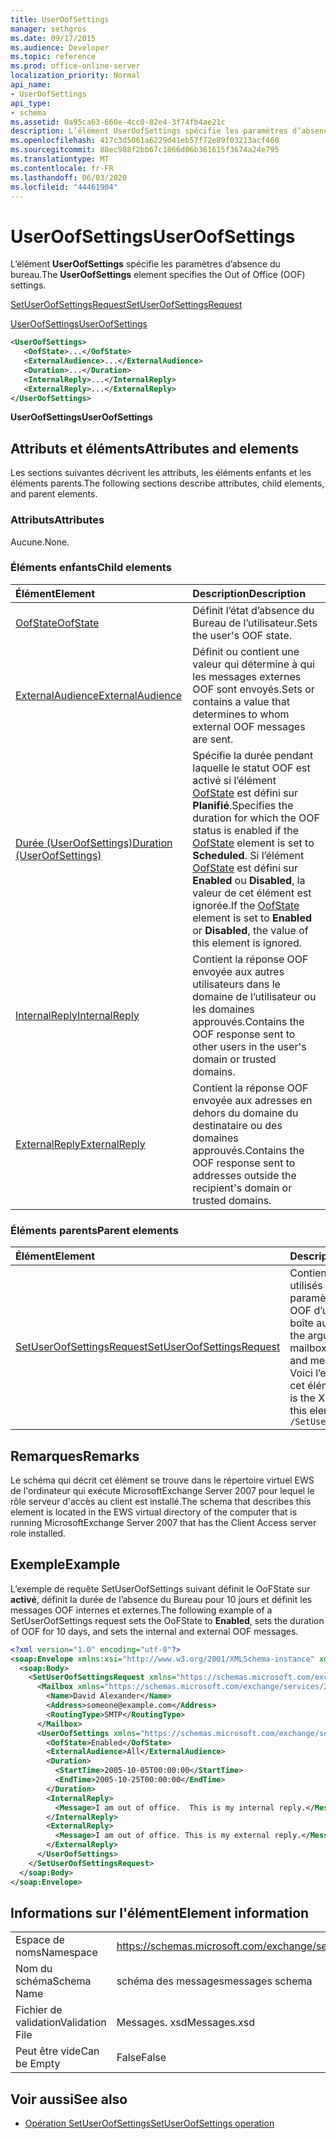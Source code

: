 ```yaml
---
title: UserOofSettings
manager: sethgros
ms.date: 09/17/2015
ms.audience: Developer
ms.topic: reference
ms.prod: office-online-server
localization_priority: Normal
api_name:
- UserOofSettings
api_type:
- schema
ms.assetid: 0a95ca63-660e-4cc0-82e4-3f74fb4ae21c
description: L’élément UserOofSettings spécifie les paramètres d’absence du bureau.
ms.openlocfilehash: 417c3d5061a6229d41eb57f72e89f03213acf460
ms.sourcegitcommit: 88ec988f2bb67c1866d06b361615f3674a24e795
ms.translationtype: MT
ms.contentlocale: fr-FR
ms.lasthandoff: 06/03/2020
ms.locfileid: "44461904"
---
```

# <a name="useroofsettings"></a><span data-ttu-id="65cf1-103">UserOofSettings</span><span class="sxs-lookup"><span data-stu-id="65cf1-103">UserOofSettings</span></span>

<span data-ttu-id="65cf1-104">L’élément **UserOofSettings** spécifie les paramètres d’absence du bureau.</span><span class="sxs-lookup"><span data-stu-id="65cf1-104">The **UserOofSettings** element specifies the Out of Office (OOF) settings.</span></span> 
  
[<span data-ttu-id="65cf1-105">SetUserOofSettingsRequest</span><span class="sxs-lookup"><span data-stu-id="65cf1-105">SetUserOofSettingsRequest</span></span>](setuseroofsettingsrequest.md)
  
[<span data-ttu-id="65cf1-106">UserOofSettings</span><span class="sxs-lookup"><span data-stu-id="65cf1-106">UserOofSettings</span></span>](useroofsettings.md)
  
```xml
<UserOofSettings>
   <OofState>...</OofState>
   <ExternalAudience>...</ExternalAudience>
   <Duration>...</Duration>
   <InternalReply>...</InternalReply>
   <ExternalReply>...</ExternalReply>
</UserOofSettings>
```

 <span data-ttu-id="65cf1-107">**UserOofSettings**</span><span class="sxs-lookup"><span data-stu-id="65cf1-107">**UserOofSettings**</span></span>
## <a name="attributes-and-elements"></a><span data-ttu-id="65cf1-108">Attributs et éléments</span><span class="sxs-lookup"><span data-stu-id="65cf1-108">Attributes and elements</span></span>

<span data-ttu-id="65cf1-109">Les sections suivantes décrivent les attributs, les éléments enfants et les éléments parents.</span><span class="sxs-lookup"><span data-stu-id="65cf1-109">The following sections describe attributes, child elements, and parent elements.</span></span>
  
### <a name="attributes"></a><span data-ttu-id="65cf1-110">Attributs</span><span class="sxs-lookup"><span data-stu-id="65cf1-110">Attributes</span></span>

<span data-ttu-id="65cf1-111">Aucune.</span><span class="sxs-lookup"><span data-stu-id="65cf1-111">None.</span></span>
  
### <a name="child-elements"></a><span data-ttu-id="65cf1-112">Éléments enfants</span><span class="sxs-lookup"><span data-stu-id="65cf1-112">Child elements</span></span>

|<span data-ttu-id="65cf1-113">**Élément**</span><span class="sxs-lookup"><span data-stu-id="65cf1-113">**Element**</span></span>|<span data-ttu-id="65cf1-114">**Description**</span><span class="sxs-lookup"><span data-stu-id="65cf1-114">**Description**</span></span>|
|:-----|:-----|
|[<span data-ttu-id="65cf1-115">OofState</span><span class="sxs-lookup"><span data-stu-id="65cf1-115">OofState</span></span>](oofstate.md) <br/> |<span data-ttu-id="65cf1-116">Définit l’état d’absence du Bureau de l’utilisateur.</span><span class="sxs-lookup"><span data-stu-id="65cf1-116">Sets the user's OOF state.</span></span>  <br/> |
|[<span data-ttu-id="65cf1-117">ExternalAudience</span><span class="sxs-lookup"><span data-stu-id="65cf1-117">ExternalAudience</span></span>](externalaudience.md) <br/> |<span data-ttu-id="65cf1-118">Définit ou contient une valeur qui détermine à qui les messages externes OOF sont envoyés.</span><span class="sxs-lookup"><span data-stu-id="65cf1-118">Sets or contains a value that determines to whom external OOF messages are sent.</span></span>  <br/> |
|[<span data-ttu-id="65cf1-119">Durée (UserOofSettings)</span><span class="sxs-lookup"><span data-stu-id="65cf1-119">Duration (UserOofSettings)</span></span>](duration-useroofsettings.md) <br/> |<span data-ttu-id="65cf1-120">Spécifie la durée pendant laquelle le statut OOF est activé si l’élément [OofState](oofstate.md) est défini sur **Planifié**.</span><span class="sxs-lookup"><span data-stu-id="65cf1-120">Specifies the duration for which the OOF status is enabled if the [OofState](oofstate.md) element is set to **Scheduled**.</span></span> <span data-ttu-id="65cf1-121">Si l’élément [OofState](oofstate.md) est défini sur **Enabled** ou **Disabled**, la valeur de cet élément est ignorée.</span><span class="sxs-lookup"><span data-stu-id="65cf1-121">If the [OofState](oofstate.md) element is set to **Enabled** or **Disabled**, the value of this element is ignored.</span></span>  <br/> |
|[<span data-ttu-id="65cf1-122">InternalReply</span><span class="sxs-lookup"><span data-stu-id="65cf1-122">InternalReply</span></span>](internalreply.md) <br/> |<span data-ttu-id="65cf1-123">Contient la réponse OOF envoyée aux autres utilisateurs dans le domaine de l’utilisateur ou les domaines approuvés.</span><span class="sxs-lookup"><span data-stu-id="65cf1-123">Contains the OOF response sent to other users in the user's domain or trusted domains.</span></span>  <br/> |
|[<span data-ttu-id="65cf1-124">ExternalReply</span><span class="sxs-lookup"><span data-stu-id="65cf1-124">ExternalReply</span></span>](externalreply.md) <br/> |<span data-ttu-id="65cf1-125">Contient la réponse OOF envoyée aux adresses en dehors du domaine du destinataire ou des domaines approuvés.</span><span class="sxs-lookup"><span data-stu-id="65cf1-125">Contains the OOF response sent to addresses outside the recipient's domain or trusted domains.</span></span>  <br/> |
   
### <a name="parent-elements"></a><span data-ttu-id="65cf1-126">Éléments parents</span><span class="sxs-lookup"><span data-stu-id="65cf1-126">Parent elements</span></span>

|<span data-ttu-id="65cf1-127">**Élément**</span><span class="sxs-lookup"><span data-stu-id="65cf1-127">**Element**</span></span>|<span data-ttu-id="65cf1-128">**Description**</span><span class="sxs-lookup"><span data-stu-id="65cf1-128">**Description**</span></span>|
|:-----|:-----|
|[<span data-ttu-id="65cf1-129">SetUserOofSettingsRequest</span><span class="sxs-lookup"><span data-stu-id="65cf1-129">SetUserOofSettingsRequest</span></span>](setuseroofsettingsrequest.md) <br/> |<span data-ttu-id="65cf1-130">Contient les arguments utilisés pour définir les paramètres et les messages OOF d’un utilisateur de boîte aux lettres.</span><span class="sxs-lookup"><span data-stu-id="65cf1-130">Contains the arguments used to set a mailbox user's OOF settings and messages.</span></span>  <br/> <span data-ttu-id="65cf1-131">Voici l’expression XPath de cet élément :</span><span class="sxs-lookup"><span data-stu-id="65cf1-131">The following is the XPath expression to this element:</span></span>  <br/>  `/SetUserOofSettingsRequest` <br/> |
   
## <a name="remarks"></a><span data-ttu-id="65cf1-132">Remarques</span><span class="sxs-lookup"><span data-stu-id="65cf1-132">Remarks</span></span>

<span data-ttu-id="65cf1-133">Le schéma qui décrit cet élément se trouve dans le répertoire virtuel EWS de l'ordinateur qui exécute MicrosoftExchange Server 2007 pour lequel le rôle serveur d'accès au client est installé.</span><span class="sxs-lookup"><span data-stu-id="65cf1-133">The schema that describes this element is located in the EWS virtual directory of the computer that is running MicrosoftExchange Server 2007 that has the Client Access server role installed.</span></span>
  
## <a name="example"></a><span data-ttu-id="65cf1-134">Exemple</span><span class="sxs-lookup"><span data-stu-id="65cf1-134">Example</span></span>

<span data-ttu-id="65cf1-135">L’exemple de requête SetUserOofSettings suivant définit le OoFState sur **activé**, définit la durée de l’absence du Bureau pour 10 jours et définit les messages OOF internes et externes.</span><span class="sxs-lookup"><span data-stu-id="65cf1-135">The following example of a SetUserOofSettings request sets the OoFState to **Enabled**, sets the duration of OOF for 10 days, and sets the internal and external OOF messages.</span></span>
  
```xml
<?xml version="1.0" encoding="utf-8"?>
<soap:Envelope xmlns:xsi="http://www.w3.org/2001/XMLSchema-instance" xmlns:xsd="http://www.w3.org/2001/XMLSchema" xmlns:soap="http://schemas.xmlsoap.org/soap/envelope/">
  <soap:Body>
    <SetUserOofSettingsRequest xmlns="https://schemas.microsoft.com/exchange/services/2006/messages">
      <Mailbox xmlns="https://schemas.microsoft.com/exchange/services/2006/types">
        <Name>David Alexander</Name>
        <Address>someone@example.com</Address>
        <RoutingType>SMTP</RoutingType>
      </Mailbox>
      <UserOofSettings xmlns="https://schemas.microsoft.com/exchange/services/2006/types">
        <OofState>Enabled</OofState>
        <ExternalAudience>All</ExternalAudience>
        <Duration>
          <StartTime>2005-10-05T00:00:00</StartTime>
          <EndTime>2005-10-25T00:00:00</EndTime>
        </Duration>
        <InternalReply>
          <Message>I am out of office.  This is my internal reply.</Message>
        </InternalReply>
        <ExternalReply>
          <Message>I am out of office. This is my external reply.</Message>
        </ExternalReply>
      </UserOofSettings>
    </SetUserOofSettingsRequest>
  </soap:Body>
</soap:Envelope>
```

## <a name="element-information"></a><span data-ttu-id="65cf1-136">Informations sur l'élément</span><span class="sxs-lookup"><span data-stu-id="65cf1-136">Element information</span></span>

|||
|:-----|:-----|
|<span data-ttu-id="65cf1-137">Espace de noms</span><span class="sxs-lookup"><span data-stu-id="65cf1-137">Namespace</span></span>  <br/> |https://schemas.microsoft.com/exchange/services/2006/messages  <br/> |
|<span data-ttu-id="65cf1-138">Nom du schéma</span><span class="sxs-lookup"><span data-stu-id="65cf1-138">Schema Name</span></span>  <br/> |<span data-ttu-id="65cf1-139">schéma des messages</span><span class="sxs-lookup"><span data-stu-id="65cf1-139">messages schema</span></span>  <br/> |
|<span data-ttu-id="65cf1-140">Fichier de validation</span><span class="sxs-lookup"><span data-stu-id="65cf1-140">Validation File</span></span>  <br/> |<span data-ttu-id="65cf1-141">Messages. xsd</span><span class="sxs-lookup"><span data-stu-id="65cf1-141">Messages.xsd</span></span>  <br/> |
|<span data-ttu-id="65cf1-142">Peut être vide</span><span class="sxs-lookup"><span data-stu-id="65cf1-142">Can be Empty</span></span>  <br/> |<span data-ttu-id="65cf1-143">False</span><span class="sxs-lookup"><span data-stu-id="65cf1-143">False</span></span>  <br/> |
   
## <a name="see-also"></a><span data-ttu-id="65cf1-144">Voir aussi</span><span class="sxs-lookup"><span data-stu-id="65cf1-144">See also</span></span>

- [<span data-ttu-id="65cf1-145">Opération SetUserOofSettings</span><span class="sxs-lookup"><span data-stu-id="65cf1-145">SetUserOofSettings operation</span></span>](setuseroofsettings-operation.md)

